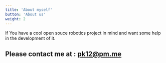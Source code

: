 ```yaml
---
title: 'About myself'
button: 'About us'
weight: 2
---
```


<!-- ## Please see the about me page -->
If You have a cool open souce robotics project in mind and want some help in the development of it.
## Please contact me at : pk12@pm.me 